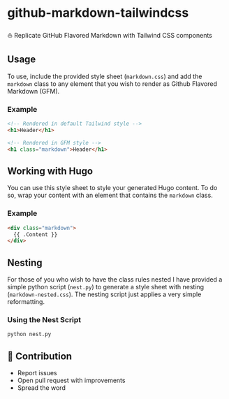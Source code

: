 # github-markdown-tailwindcss

⛵ Replicate GitHub Flavored Markdown with Tailwind CSS components

## Usage

To use, include the provided style sheet (`markdown.css`) and add the `markdown`
class to any element that you wish to render as Github Flavored Markdown (GFM).

### Example

```html
<!-- Rendered in default Tailwind style -->
<h1>Header</h1>

<!-- Rendered in GFM style -->
<h1 class="markdown">Header</h1>
```

## Working with Hugo

You can use this style sheet to style your generated Hugo content. To do so,
wrap your content with an element that contains the `markdown` class.

### Example

```html
<div class="markdown">
  {{ .Content }}
</div>
```

## Nesting

For those of you who wish to have the class rules nested I have provided a
simple python script (`nest.py`) to generate a style sheet with nesting
(`markdown-nested.css`). The nesting script just applies a very simple
reformatting.

### Using the Nest Script

```bash
python nest.py
```

## 👬 Contribution

- Report issues
- Open pull request with improvements
- Spread the word

